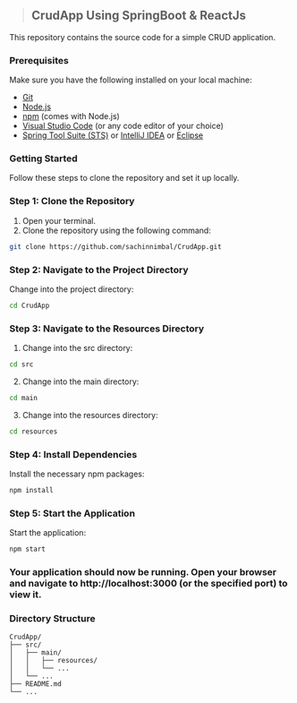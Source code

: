 > ## CrudApp Using SpringBoot & ReactJs

This repository contains the source code for a simple CRUD application.

### Prerequisites

Make sure you have the following installed on your local machine:
- [Git](https://git-scm.com/downloads)
- [Node.js](https://nodejs.org/en/download/)
- [npm](https://www.npmjs.com/get-npm) (comes with Node.js)
- [Visual Studio Code](https://code.visualstudio.com/) (or any code editor of your choice)
- [Spring Tool Suite (STS)](https://spring.io/tools) or [IntelliJ IDEA](https://www.jetbrains.com/idea/) or [Eclipse](https://www.eclipse.org/downloads/)


### Getting Started

Follow these steps to clone the repository and set it up locally.

### Step 1: Clone the Repository

1. Open your terminal.
2. Clone the repository using the following command:
  ```bash
  git clone https://github.com/sachinnimbal/CrudApp.git
  ```
### Step 2: Navigate to the Project Directory
Change into the project directory:
  ```bash
  cd CrudApp
  ```
### Step 3: Navigate to the Resources Directory
1. Change into the src directory:
  ```bash
  cd src
  ```
2. Change into the main directory:
  ```bash
  cd main
  ```
3. Change into the resources directory:
```bash
cd resources
```
### Step 4: Install Dependencies
Install the necessary npm packages:
```bash
npm install
```
### Step 5: Start the Application
Start the application:
```bash
npm start
```
### Your application should now be running. Open your browser and navigate to http://localhost:3000 (or the specified port) to view it.

### Directory Structure
```
CrudApp/
├── src/
│   ├── main/
│   │   ├── resources/
│   │   └── ...
│   └── ...
├── README.md
└── ...
